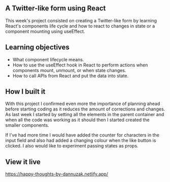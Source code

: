 

## A Twitter-like form using React

This week's project consisted on creating a Twitter-like form by learning React's components life cycle and how to react to changes in state or a component mounting using useEffect.

## Learning objectives

- What component lifecycle means.
- How to use the useEffect hook in React to perform actions when components mount, unmount, or when state changes.
- How to call APIs from React and put the data into state.

## How I built it

With this project I confirmed even more the importance of planning ahead before starting coding as it reduces the amount of corrections and changes.
As last week I started by setting all the elements in the parent container and when all the code was working as it should then I started created the smaller components.

If I've had more time I would have added the counter for characters in the input field and also had added a changing colour when the like button is clicked. I also would like to experiment passing states as props.

## View it live

https://happy-thoughts-by-dannuzak.netlify.app/
